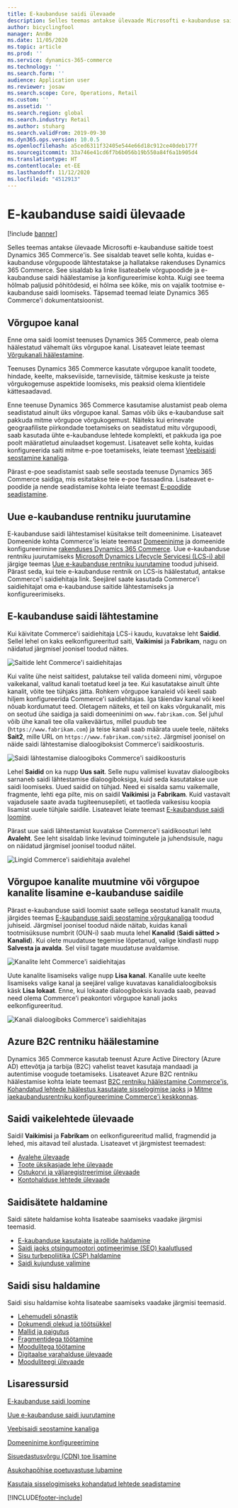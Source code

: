 ```yaml
---
title: E-kaubanduse saidi ülevaade
description: Selles teemas antakse ülevaade Microsofti e-kaubanduse saitide toest Dynamics 365 Commerce'is.
author: bicyclingfool
manager: AnnBe
ms.date: 11/05/2020
ms.topic: article
ms.prod: ''
ms.service: dynamics-365-commerce
ms.technology: ''
ms.search.form: ''
audience: Application user
ms.reviewer: josaw
ms.search.scope: Core, Operations, Retail
ms.custom: ''
ms.assetid: ''
ms.search.region: global
ms.search.industry: Retail
ms.author: stuharg
ms.search.validFrom: 2019-09-30
ms.dyn365.ops.version: 10.0.5
ms.openlocfilehash: a5ced6311f32405e544e66d18c912ce40deb177f
ms.sourcegitcommit: 33a746e41cd6f7b6b056b19b550a84f6a1b905d4
ms.translationtype: HT
ms.contentlocale: et-EE
ms.lasthandoff: 11/12/2020
ms.locfileid: "4512913"
---
```

# <a name="e-commerce-site-overview"></a>E-kaubanduse saidi ülevaade

[!include [banner](includes/banner.md)]

Selles teemas antakse ülevaade Microsofti e-kaubanduse saitide toest Dynamics 365 Commerce'is. See sisaldab teavet selle kohta, kuidas e-kaubanduse võrgupoode lähtestatakse ja hallatakse rakenduses Dynamics 365 Commerce. See sisaldab ka linke lisateabele võrgupoodide ja e-kaubanduse saidi häälestamise ja konfigureerimise kohta. Kuigi see teema hõlmab paljusid põhitõdesid, ei hõlma see kõike, mis on vajalik tootmise e-kaubanduse saidi loomiseks. Täpsemad teemad leiate Dynamics 365 Commerce'i dokumentatsioonist.

## <a name="online-store-channel"></a>Võrgupoe kanal

Enne oma saidi loomist teenuses Dynamics 365 Commerce, peab olema häälestatud vähemalt üks võrgupoe kanal. Lisateavet leiate teemast [Võrgukanali häälestamine](channel-setup-online.md). 

Teenuses Dynamics 365 Commerce kasutate võrgupoe kanalit toodete, hindade, keelte, makseviiside, tarneviiside, täitmise keskuste ja teiste võrgukogemuse aspektide loomiseks, mis peaksid olema klientidele kättesaadavad.

Enne teenuse Dynamics 365 Commerce kasutamise alustamist peab olema seadistatud ainult üks võrgupoe kanal. Samas võib üks e-kaubanduse sait pakkuda mitme võrgupoe võrgukogemust. Näiteks kui erinevate geograafiliste piirkondade toetamiseks on seadistatud mitu võrgupoodi, saab kasutada ühte e-kaubanduse lehtede komplekti, et pakkuda iga poe poolt määratletud ainulaadset kogemust. Lisateavet selle kohta, kuidas konfigureerida saiti mitme e-poe toetamiseks, leiate teemast [Veebisaidi seostamine kanaliga](associate-site-online-store.md).

Pärast e-poe seadistamist saab selle seostada teenuse Dynamics 365 Commerce saidiga, mis esitatakse teie e-poe fassaadina. Lisateavet e-poodide ja nende seadistamise kohta leiate teemast [E-poodide seadistamine](https://docs.microsoft.com/dynamics365/unified-operations/retail/online-stores).

## <a name="deploy-a-new-e-commerce-tenant"></a>Uue e-kaubanduse rentniku juurutamine

E-kaubanduse saidi lähtestamisel küsitakse teilt domeeninime. Lisateavet Domeenide kohta Commerce'is leiate teemast [Domeeninime](configure-your-domain-name.md) ja domeenide konfigureerimine [rakenduses Dynamics 365 Commerce](domains-commerce.md). Uue e-kaubanduse rentniku juurutamiseks [Microsoft Dynamics Lifecycle Servicesi (LCS-i) abil](https://docs.microsoft.com/dynamics365/unified-operations/dev-itpro/lifecycle-services/lcs-user-guide) järgige teemas [Uue e-kaubanduse rentniku juurutamine](deploy-ecommerce-site.md) toodud juhiseid. Pärast seda, kui teie e-kaubanduse rentnik on LCS-is häälestatud, antakse Commerce'i saidiehitaja link. Seejärel saate kasutada Commerce'i saidiehitajat oma e-kaubanduse saitide lähtestamiseks ja konfigureerimiseks.

## <a name="initialize-your-e-commerce-site"></a>E-kaubanduse saidi lähtestamine

Kui käivitate Commerce'i saidiehitaja LCS-i kaudu, kuvatakse leht **Saidid**. Sellel lehel on kaks eelkonfigureeritud saiti, **Vaikimisi** ja **Fabrikam**, nagu on näidatud järgmisel joonisel toodud näites.

![Saitide leht Commerce'i saidiehitajas](media/e-commerce-site-01.png)

Kui valite ühe neist saitidest, palutakse teil valida domeeni nimi, võrgupoe vaikekanal, valitud kanali toetatud keel ja tee. Kui kasutatakse ainult ühte kanalit, võite tee tühjaks jätta. Rohkem võrgupoe kanaleid või keeli saab hiljem konfigureerida Commerce'i saidiehitajas. Iga täiendav kanal või keel nõuab kordumatut teed. Oletagem näiteks, et teil on kaks võrgukanalit, mis on seotud ühe saidiga ja saidi domeeninimi on `www.fabrikam.com`. Sel juhul võib ühe kanali tee olla vaikeväärtus, millel puudub tee (`https://www.fabrikam.com`) ja teise kanali saab määrata uuele teele, näiteks **Sait2**, mille URL on `https://www.fabrikam.com/site2`. Järgmisel joonisel on näide saidi lähtestamise dialoogiboksist Commerce'i saidikoosturis.

![Saidi lähtestamise dialoogiboks Commerce'i saidikoosturis](media/e-commerce-site-02.png)

Lehel **Saidid** on ka nupp **Uus sait**. Selle nupu valimisel kuvatav dialoogiboks sarnaneb saidi lähtestamise dialoogiboksiga, kuid seda kasutatakse uue saidi loomiseks. Uued saidid on tühjad. Need ei sisalda samu vaikemalle, fragmente, lehti ega pilte, mis on saidil **Vaikimisi** ja **Fabrikam**. Kuid vastavalt vajadusele saate avada tugiteenusepileti, et taotleda vaikesisu koopia lisamist uuele tühjale saidile. Lisateavet leiate teemast [E-kaubanduse saidi loomine](create-ecommerce-site.md).

Pärast uue saidi lähtestamist kuvatakse Commerce'i saidikoosturi leht **Avaleht**. See leht sisaldab linke levinud toimingutele ja juhendsisule, nagu on näidatud järgmisel joonisel toodud näitel.

![Lingid Commerce'i saidiehitaja avalehel](media/e-commerce-site-03.png)

## <a name="modify-online-store-channels-or-add-online-store-channels-to-an-e-commerce-site"></a>Võrgupoe kanalite muutmine või võrgupoe kanalite lisamine e-kaubanduse saidile

Pärast e-kaubanduse saidi loomist saate sellega seostatud kanalit muuta, järgides teemas [E-kaubanduse saidi seostamine võrgukanaliga](associate-site-online-store.md) toodud juhiseid. Järgmisel joonisel toodud näide näitab, kuidas kanali tootmisüksuse numbrit (OUN-i) saab muuta lehel **Kanalid** (**Saidi sätted \> Kanalid**). Kui olete muudatuse tegemise lõpetanud, valige kindlasti nupp **Salvesta ja avalda**. Sel viisil tagate muudatuse avaldamise.

![Kanalite leht Commerce'i saidiehitajas](media/e-commerce-site-04.png)

Uute kanalite lisamiseks valige nupp **Lisa kanal**. Kanalile uute keelte lisamiseks valige kanal ja seejärel valige kuvatavas kanalidialoogiboksis käsk **Lisa lokaat**. Enne, kui lokaate dialoogiboksis kuvada saab, peavad need olema Commerce'i peakontori võrgupoe kanali jaoks eelkonfigureeritud.

![Kanali dialoogiboks Commerce'i saidiehitajas](media/e-commerce-site-05.png)

## <a name="set-up-an-azure-b2c-tenant"></a>Azure B2C rentniku häälestamine

Dynamics 365 Commerce kasutab teenust Azure Active Directory (Azure AD) ettevõtja ja tarbija (B2C) vahelist teavet kasutaja mandaadi ja autentimise voogude toetamiseks. Lisateavet Azure B2C rentniku häälestamise kohta leiate teemast [B2C rentniku häälestamine Commerce'is](set-up-b2c-tenant.md), [Kohandatud lehtede häälestus kasutajate sisselogimise jaoks](custom-pages-user-logins.md) ja [Mitme jaekaubandusrentniku konfigureerimine Commerce'i keskkonnas](configure-multi-b2c-tenants.md).

## <a name="overview-of-the-default-site-pages"></a>Saidi vaikelehtede ülevaade

Saidil **Vaikimisi** ja **Fabrikam** on eelkonfigureeritud mallid, fragmendid ja lehed, mis aitavad teil alustada. Lisateavet vt järgmistest teemadest:

- [Avalehe ülevaade](quick-tour-home-page.md)
- [Toote üksikasjade lehe ülevaade](quick-tour-pdp.md)
- [Ostukorvi ja väljaregistreerimise ülevaade](quick-tour-cart-checkout.md)
- [Kontohalduse lehtede ülevaade](quick-tour-account-management.md)

## <a name="manage-site-settings"></a>Saidisätete haldamine

Saidi sätete haldamise kohta lisateabe saamiseks vaadake järgmisi teemasid.

- [E-kaubanduse kasutajate ja rollide haldamine](manage-ecommerce-users-roles.md)
- [Saidi jaoks otsingumootori optimeerimise (SEO) kaalutlused](/search-engine-optimization-considerations.md)
- [Sisu turbepoliitika (CSP) haldamine](manage-csp.md)
- [Saidi kujunduse valimine](select-site-theme.md)

## <a name="manage-site-content"></a>Saidi sisu haldamine

Saidi sisu haldamise kohta lisateabe saamiseks vaadake järgmisi teemasid.

- [Lehemudeli sõnastik](page-elements-overview.md)
- [Dokumendi olekud ja töötsükkel](document-states-overview.md)
- [Mallid ja paigutus](templates-layouts-overview.md)
- [Fragmentidega töötamine](work-with-fragments.md)
- [Moodulitega töötamine](work-with-modules.md)
- [Digitaalse varahalduse ülevaade](dam-overview.md)
- [Mooduliteegi ülevaade](starter-kit-overview.md)

## <a name="additional-resources"></a>Lisaressursid

[E-kaubanduse saidi loomine](create-ecommerce-site.md)

[Uue e-kaubanduse saidi juurutamine](deploy-ecommerce-site.md)

[Veebisaidi seostamine kanaliga](associate-site-online-store.md)

[Domeeninime konfigureerimine](configure-your-domain-name.md)

[Sisuedastusvõrgu (CDN) toe lisamine](add-cdn-support.md)

[Asukohapõhise poetuvastuse lubamine](enable-store-detection.md)

[Kasutaja sisselogimiseks kohandatud lehtede seadistamine](custom-pages-user-logins.md)


[!INCLUDE[footer-include](../includes/footer-banner.md)]
